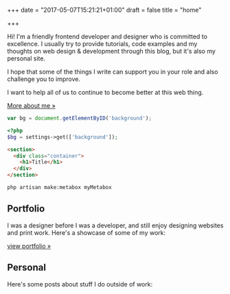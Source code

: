 +++
date = "2017-05-07T15:21:21+01:00"
draft = false
title = "home"

+++

Hi! I'm a friendly frontend developer and designer who is committed to excellence. I usually try to provide tutorials, code examples and my thoughts on web design & development through this blog, but it's also my personal site.

I hope that some of the things I write can support you in your role and also challenge you to improve.

I want to help all of us to continue to become better at this web thing.

[More about me »](/_about "More about Benjamin Read")

```js
var bg = document.getElementByID('background');
```

```php
<?php
$bg = settings->get(['background']);

```

```html
<section>
  <div class="container">
    <h1>Title</h1>
  </div>
</section>

```

```bash
php artisan make:metabox myMetabox

```

## Portfolio

I was a designer before I was a developer, and still enjoy designing websites and print work. Here's a showcase of some of my work:

[view portfolio »](/_portfolio "View portfolio")

## Personal

Here's some posts about stuff I do outside of work:
